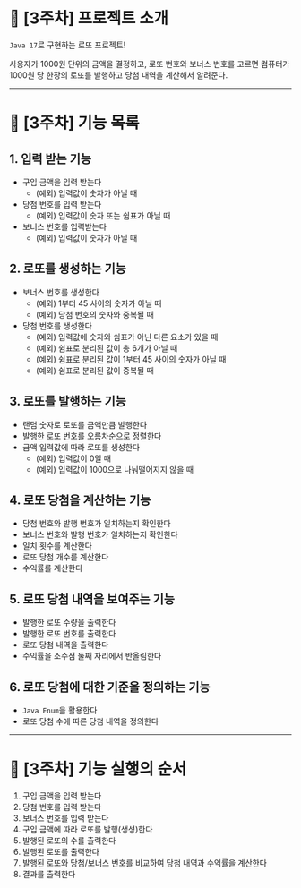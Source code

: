 # 🌰 [3주차] 프로젝트 소개

`Java 17`로 구현하는 로또 프로젝트!

사용자가 1000원 단위의 금액을 결정하고, 로또 번호와 보너스 번호를 고르면 컴퓨터가 1000원 당 한장의 로또를 발행하고 당첨 내역을 계산해서 알려준다.

- - -
# 🪷 [3주차] 기능 목록

## 1. 입력 받는 기능
- 구입 금액을 입력 받는다
    - (예외) 입력값이 숫자가 아닐 때
- 당첨 번호를 입력 받는다
    - (예외) 입력값이 숫자 또는 쉼표가 아닐 때
- 보너스 번호를 입력받는다
    - (예외) 입력값이 숫자가 아닐 때

## 2. 로또를 생성하는 기능
- 보너스 번호를 생성한다
    - (예외) 1부터 45 사이의 숫자가 아닐 때
    - (예외) 당첨 번호의 숫자와 중복될 때
- 당첨 번호를 생성한다
    - (예외) 입력값에 숫자와 쉼표가 아닌 다른 요소가 있을 때
    - (예외) 쉼표로 분리된 값이 총 6개가 아닐 때
    - (예외) 쉼표로 분리된 값이 1부터 45 사이의 숫자가 아닐 때
    - (예외) 쉼표로 분리된 값이 중복될 때

## 3. 로또를 발행하는 기능
- 랜덤 숫자로 로또를 금액만큼 발행한다
- 발행한 로또 번호를 오름차순으로 정렬한다
- 금액 입력값에 따라 로또를 생성한다
  - (예외) 입력값이 0일 때
  - (예외) 입력값이 1000으로 나눠떨어지지 않을 때

## 4. 로또 당첨을 계산하는 기능
- 당첨 번호와 발행 번호가 일치하는지 확인한다
- 보너스 번호와 발행 번호가 일치하는지 확인한다
- 일치 횟수를 계산한다
- 로또 당첨 개수를 계산한다
- 수익률를 계산한다

## 5. 로또 당첨 내역을 보여주는 기능
- 발행한 로또 수량을 출력한다
- 발행한 로또 번호를 출력한다
- 로또 당첨 내역을 출력한다
- 수익률을 소수점 둘째 자리에서 반올림한다

## 6. 로또 당첨에 대한 기준을 정의하는 기능
- `Java Enum`을 활용한다
- 로또 당첨 수에 따른 당첨 내역을 정의한다

- - - 
# 🧸 [3주차] 기능 실행의 순서

1. 구입 금액을 입력 받는다
2. 당첨 번호를 입력 받는다
3. 보너스 번호를 입력 받는다
4. 구입 금액에 따라 로또를 발행(생성)한다
5. 발행된 로또의 수를 출력한다
6. 발행된 로또를 출력한다
7. 발행된 로또와 당첨/보너스 번호를 비교하여 당첨 내역과 수익률을 계산한다
8. 결과를 출력한다